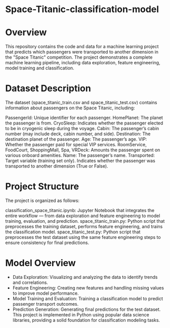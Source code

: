 # Space-Titanic-classification-model

# Overview

This repository contains the code and data for a machine learning project that predicts which passengers were transported to another dimension in the "Space Titanic" competition. The project demonstrates a complete machine learning pipeline, including data exploration, feature engineering, model training and classification.

# Dataset Description

The dataset (space_titanic_train.csv and space_titanic_test.csv) contains information about passengers on the Space Titanic, including:

PassengerId: Unique identifier for each passenger.
HomePlanet: The planet the passenger is from.
CryoSleep: Indicates whether the passenger elected to be in cryogenic sleep during the voyage.
Cabin: The passenger’s cabin number (may include deck, cabin number, and side).
Destination: The destination planet of the passenger.
Age: The passenger’s age.
VIP: Whether the passenger paid for special VIP services.
RoomService, FoodCourt, ShoppingMall, Spa, VRDeck: Amounts the passenger spent on various onboard amenities.
Name: The passenger’s name.
Transported: Target variable (training set only). Indicates whether the passenger was transported to another dimension (True or False).

# Project Structure

The project is organized as follows:

classification_space_titanic.ipynb: Jupyter Notebook that integrates the entire workflow — from data exploration and feature engineering to model training, evaluation, and prediction.
space_titanic_train.py: Python script that preprocesses the training dataset, performs feature engineering, and trains the classification model.
space_titanic_test.py: Python script that preprocesses the test dataset using the same feature engineering steps to ensure consistency for final predictions.

# Model Overview

* Data Exploration: Visualizing and analyzing the data to identify trends and correlations.
* Feature Engineering: Creating new features and handling missing values to improve model performance.
* Model Training and Evaluation: Training a classification model to predict passenger transport outcomes.
* Prediction Generation: Generating final predictions for the test dataset.
This project is implemented in Python using popular data science libraries, providing a solid foundation for classification modeling tasks.
